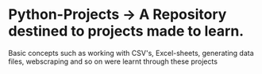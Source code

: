 # Python-Projects -> A Repository destined to projects made to learn.
Basic concepts such as working with CSV's, Excel-sheets, generating data files, webscraping and so on were learnt through these projects
